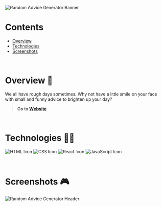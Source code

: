 ![Random Advice Generator Banner](https://i.ibb.co/BTrPtRX/Group-15.png)

# Contents

- [Overview](#overview-)
- [Technologies](#technologies-)
- [Screenshots](#screenshots-)

<br />

# Overview 👋

We all have rough days sometimes. Why not have a little smile on your face with small and funny advice to brighten up your day?

> **Go to [Website](https://gil-random-advice-generator.netlify.app/)**

<br />

# Technologies 👨‍💻

![HTML Icon](https://i.ibb.co/9tyHGr7/html-logo.png, "HTML")
![CSS Icon](https://i.ibb.co/b3QNSgX/css-logo.png, "CSS")
![React Icon](https://i.ibb.co/BBFKyz9/Group-9.png, "React")
![JavaScript Icon](https://i.ibb.co/L5RS8g1/Group-11.png, "JavaScript")

<br />

# Screenshots 🎮

![Random Advice Generator Header](https://i.ibb.co/Mk9GV0C/random-advice-generator.png)
